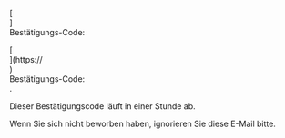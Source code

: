 [<br host>]<br action>Bestätigungs-Code:<br code>

[<br host>](https://<br host>)<br action>Bestätigungs-Code:<br code>.

Dieser Bestätigungscode läuft in einer Stunde ab.

Wenn Sie sich nicht beworben haben, ignorieren Sie diese E-Mail bitte.